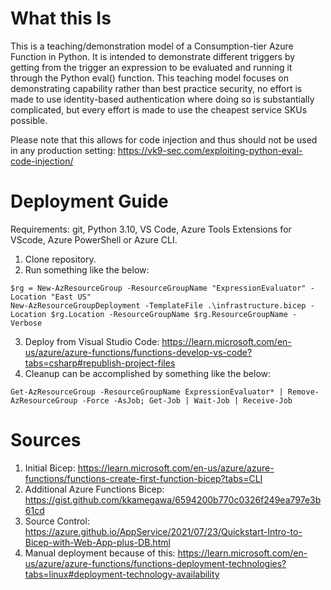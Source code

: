 # What this Is

This is a teaching/demonstration model of a Consumption-tier Azure Function in Python. It is intended to demonstrate different triggers by getting from the trigger an expression to be evaluated and running it through the Python eval() function. This teaching model focuses on demonstrating capability rather than best practice security, no effort is made to use identity-based authentication where doing so is substantially complicated, but every effort is made to use the cheapest service SKUs possible. 

Please note that this allows for code injection and thus should not be used in any production setting: https://vk9-sec.com/exploiting-python-eval-code-injection/

# Deployment Guide

Requirements: git, Python 3.10, VS Code, Azure Tools Extensions for VScode, Azure PowerShell or Azure CLI.

1. Clone repository.
2. Run something like the below: 

```
$rg = New-AzResourceGroup -ResourceGroupName "ExpressionEvaluator" -Location "East US"
New-AzResourceGroupDeployment -TemplateFile .\infrastructure.bicep -Location $rg.Location -ResourceGroupName $rg.ResourceGroupName -Verbose
```
3. Deploy from Visual Studio Code: https://learn.microsoft.com/en-us/azure/azure-functions/functions-develop-vs-code?tabs=csharp#republish-project-files
4. Cleanup can be accomplished by something like the below:
```
Get-AzResourceGroup -ResourceGroupName ExpressionEvaluator* | Remove-AzResourceGroup -Force -AsJob; Get-Job | Wait-Job | Receive-Job
```

# Sources

1. Initial Bicep: https://learn.microsoft.com/en-us/azure/azure-functions/functions-create-first-function-bicep?tabs=CLI
2. Additional Azure Functions Bicep: https://gist.github.com/kkamegawa/6594200b770c0326f249ea797e3b61cd
3. Source Control: https://azure.github.io/AppService/2021/07/23/Quickstart-Intro-to-Bicep-with-Web-App-plus-DB.html
4. Manual deployment because of this: https://learn.microsoft.com/en-us/azure/azure-functions/functions-deployment-technologies?tabs=linux#deployment-technology-availability